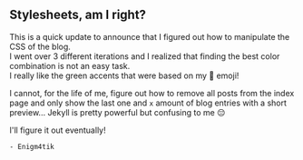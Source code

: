 ## Stylesheets, am I right?

This is a quick update to announce that I figured out how to manipulate the CSS of the blog.  
I went over 3 different iterations and I realized that finding the best color combination is not an easy task.  
I really like the green accents that were based on my 🐸 emoji!  

I cannot, for the life of me, figure out how to remove all posts from the index page 
and only show the last one and `x` amount of blog entries with a short preview...
Jekyll is pretty powerful but confusing to me 😔

I'll figure it out eventually! 
``` 
- Enigm4tik
``` 